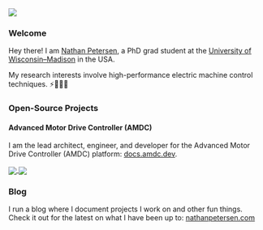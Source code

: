 <a href="https://github.com/npetersen2">
  <img src="https://github-readme-stats-git-masterrstaa-rickstaa.vercel.app/api?username=npetersen2&count_private=true&show_icons=true&hide_rank=false" />
</a>

### Welcome

Hey there! I am [Nathan Petersen](https://nathanpetersen.com/), a PhD grad student at the [University of Wisconsin–Madison](https://www.wisc.edu/) in the USA.

My research interests involve high-performance electric machine control techniques. ⚡🧲🔋🔌

### Open-Source Projects

#### Advanced Motor Drive Controller (AMDC)

I am the lead architect, engineer, and developer for the Advanced Motor Drive Controller (AMDC) platform: [docs.amdc.dev](https://docs.amdc.dev/).

<a href="https://github.com/Severson-Group/AMDC-Firmware">
  <img align="center" src="https://github-readme-stats-git-masterrstaa-rickstaa.vercel.app/api/pin/?username=Severson-Group&repo=AMDC-Firmware" />
</a>
<a href="https://github.com/Severson-Group/AMDC-Hardware">
  <img align="center" src="https://github-readme-stats-git-masterrstaa-rickstaa.vercel.app/api/pin/?username=Severson-Group&repo=AMDC-Hardware" />
</a>
<br/>

### Blog

I run a blog where I document projects I work on and other fun things. Check it out for the latest on what I have been up to: [nathanpetersen.com](https://nathanpetersen.com/)
